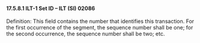 #### 17.5.8.1 ILT-1 Set ID – ILT (SI) 02086

Definition: This field contains the number that identifies this transaction. For the first occurrence of the segment, the sequence number shall be one; for the second occurrence, the sequence number shall be two; etc.
